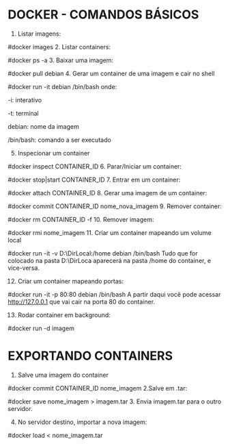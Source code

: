# DOCKER - COMANDOS BÁSICOS

1. Listar imagens:

#docker images
2. Listar containers:

#docker ps -a
3. Baixar uma imagem:

#docker pull debian
4. Gerar um container de uma imagem e cair no shell

#docker run -it debian /bin/bash
onde:

-i: interativo

-t: terminal

debian: nome da imagem

/bin/bash: comando a ser executado

5. Inspecionar um container

#docker inspect CONTAINER_ID
6. Parar/Iniciar um container:

#docker stop|start CONTAINER_ID
7. Entrar em um container:

#docker attach CONTAINER_ID
8. Gerar uma imagem de um container:

#docker commit CONTAINER_ID nome_nova_imagem
9. Remover container:

#docker rm CONTAINER_ID -f
10. Remover imagem:

#docker rmi nome_imagem
11. Criar um container mapeando um volume local

#docker run -it -v D:\DirLocal:/home debian /bin/bash
Tudo que for colocado na pasta D:\DirLoca aparecerá na pasta /home do container, e vice-versa.

12. Criar um container mapeando portas:

#docker run -it -p 80:80 debian /bin/bash
A partir daqui você pode acessar http://127.0.0.1 que vai cair na porta 80 do container.

13. Rodar container em background:

#docker run -d imagem


# EXPORTANDO CONTAINERS

1. Salve uma imagem do container

#docker commit CONTAINER_ID nome_imagem
2.Salve em .tar:

#docker save nome_imagem > imagem.tar
3. Envia imagem.tar para o outro servidor.

4. No servidor destino, importar a nova imagem:

#docker load < nome_imagem.tar
